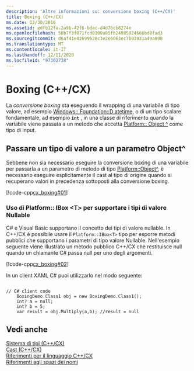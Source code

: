 ```yaml
---
description: 'Altre informazioni su: conversione boxing (C++/CX)'
title: Boxing (C++/CX)
ms.date: 12/30/2016
ms.assetid: edfb12fa-2a9b-42f6-bdac-d4d76cb8274e
ms.openlocfilehash: 50b7f3f071fcd0109a85fb24985024666bd8fad3
ms.sourcegitcommit: d6af41e42699628c3e2e6063ec7b03931a49a098
ms.translationtype: MT
ms.contentlocale: it-IT
ms.lasthandoff: 12/11/2020
ms.locfileid: "97302738"
---
```

# <a name="boxing-ccx"></a>Boxing (C++/CX)

La *conversione boxing* sta eseguendo il wrapping di una variabile di tipo valore, ad esempio [Windows:: Foundation::D atetime](/uwp/api/windows.foundation.datetime), o di un tipo scalare fondamentale, ad esempio **`int`** , in una classe di riferimento quando la variabile viene passata a un metodo che accetta [Platform:: Object ^](../cppcx/platform-object-class.md) come tipo di input.

## <a name="passing-a-value-type-to-an-object-parameter"></a>Passare un tipo di valore a un parametro Object^

Sebbene non sia necessario eseguire la conversione boxing di una variabile per passarla a un parametro di metodo di tipo [Platform::Object^](../cppcx/platform-object-class.md), è necessario eseguire esplicitamente il cast al tipo di origine quando si recuperano valori in precedenza sottoposti alla conversione boxing.

[!code-cpp[cx_boxing#01](../cppcx/codesnippet/CPP/cx_boxing/class1.cpp#01)]

### <a name="using-platformiboxt-to-support-nullable-value-types"></a>Uso di Platform:: IBox \<T> per supportare i tipi di valore Nullable

C# e Visual Basic supportano il concetto dei tipi di valore nullable. In C++/CX è possibile usare il `Platform::IBox<T>` tipo per esporre metodi pubblici che supportano i parametri di tipo valore Nullable. Nell'esempio seguente viene illustrato un metodo pubblico C++/CX che restituisce null quando un chiamante C# passa null per uno degli argomenti.

[!code-cpp[cx_boxing#02](../cppcx/codesnippet/CPP/cx_boxing/class1.h#02)]

In un client XAML C# puoi utilizzarlo nel modo seguente:

```

// C# client code
    BoxingDemo.Class1 obj = new BoxingDemo.Class1();
    int? a = null;
    int? b = 5;
    var result = obj.Multiply(a,b); //result = null
```

## <a name="see-also"></a>Vedi anche

[Sistema di tipi (C++/CX)](../cppcx/type-system-c-cx.md)<br/>
[Cast (C++/CX)](../cppcx/casting-c-cx.md)<br/>
[Riferimenti per il linguaggio C++/CX](../cppcx/visual-c-language-reference-c-cx.md)<br/>
[Riferimenti agli spazi dei nomi](../cppcx/namespaces-reference-c-cx.md)
